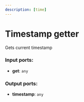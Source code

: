 ```yaml
---
description: [time]
---
```


# Timestamp getter

Gets current timestamp

### Input ports:

* __get__: ` any `

### Output ports:

* __timestamp__: ` any `


